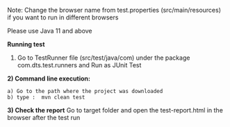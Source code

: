 Note: Change the browser name from test.properties (src/main/resources) if you want to run in different browsers

Please use Java 11 and above

**Running test**

1) Go to TestRunner file (src/test/java/com) under the package com.dts.test.runners and Run as JUnit Test

**2) Command line execution:**
   
	a) Go to the path where the project was downloaded
	b) type :  mvn clean test
	
**3) Check the report**
   Go to target folder and open the test-report.html in the browser after the test run
   
   
   
